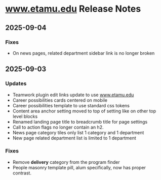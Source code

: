 # www.etamu.edu Release Notes
## 2025-09-04
### Fixes
- On news pages, related department sidebar link is no longer broken
## 2025-09-03
### Updates
- Teamwork plugin edit links update to use www.etamu.edu
- Career possibilities cards centered on mobile
- Career possibilities template to use standard css tokens
- Content area anchor setting moved to top of setting like on other top level blocks
- Renamed landing page title to breadcrumb title for page settings
- Call to action flags no longer contain an h2.
- News page category tiles only list 1 category and 1 department
- New page related department list is limited to 1 department


### Fixes
- Remove __delivery__ category from the program finder
- People masonry template pill, alum specifically, now has proper contrast.